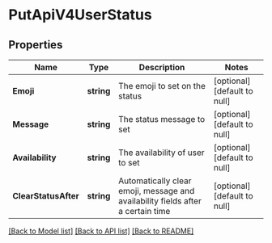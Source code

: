 # PutApiV4UserStatus

## Properties
Name | Type | Description | Notes
------------ | ------------- | ------------- | -------------
**Emoji** | **string** | The emoji to set on the status | [optional] [default to null]
**Message** | **string** | The status message to set | [optional] [default to null]
**Availability** | **string** | The availability of user to set | [optional] [default to null]
**ClearStatusAfter** | **string** | Automatically clear emoji, message and availability fields after a certain time | [optional] [default to null]

[[Back to Model list]](../README.md#documentation-for-models) [[Back to API list]](../README.md#documentation-for-api-endpoints) [[Back to README]](../README.md)


